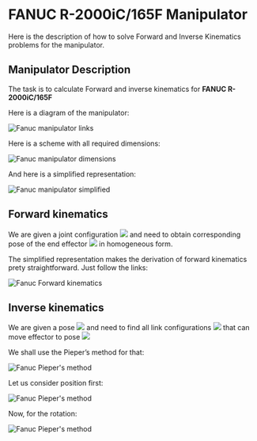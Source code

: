 # FANUC R-2000iC/165F Manipulator

Here is the description of how to solve Forward and Inverse Kinematics problems for the manipulator.

## Manipulator Description

The task is to calculate Forward and inverse kinematics for **FANUC R-2000iC/165F**

Here is a diagram of the manipulator:

![Fanuc manipulator links](../images/fanuc_links.png)

Here is a scheme with all required dimensions:

![Fanuc manipulator dimensions](../images/fanuc_dimensions.png)

And here is a simplified representation:

![Fanuc manipulator simplified](../images/fanuc_scheme.png)

## Forward kinematics
We are given a joint configuration <img src="https://latex.codecogs.com/gif.latex?%5Cvec%20q%20%3D%20%5Cbegin%7Bbmatrix%7D%20q_1%20%26%20q_2%20%26%20q_3%20%26%20q_4%20%26%20q_5%20%26%20q_6%5Cend%7Bbmatrix%7D%5ET"/> and need to obtain corresponding pose of the end effector  <img src="https://latex.codecogs.com/gif.latex?T_{FK}"/> in homogeneous form.

The simplified representation makes the derivation of forward kinematics prety straightforward. Just follow the links:

![Fanuc Forward kinematics](../images/fanuc_fk.png)


## Inverse kinematics
We are given a pose <img src="https://latex.codecogs.com/gif.latex?T_{IK}"/> and need to find all link configurations <img src="https://latex.codecogs.com/gif.latex?%5Cvec%20q_k"/> that can move effector to pose <img src="https://latex.codecogs.com/gif.latex?T_{IK}"/>

We shall use the Pieper’s method for that:

![Fanuc Pieper's method](../images/fanuc_ik_pieper.png)

Let us consider position first:

![Fanuc Pieper's method](../images/fanuc_ik_t012.png)

Now, for the rotation:

![Fanuc Pieper's method](../images/fanuc_ik_t345.png)
